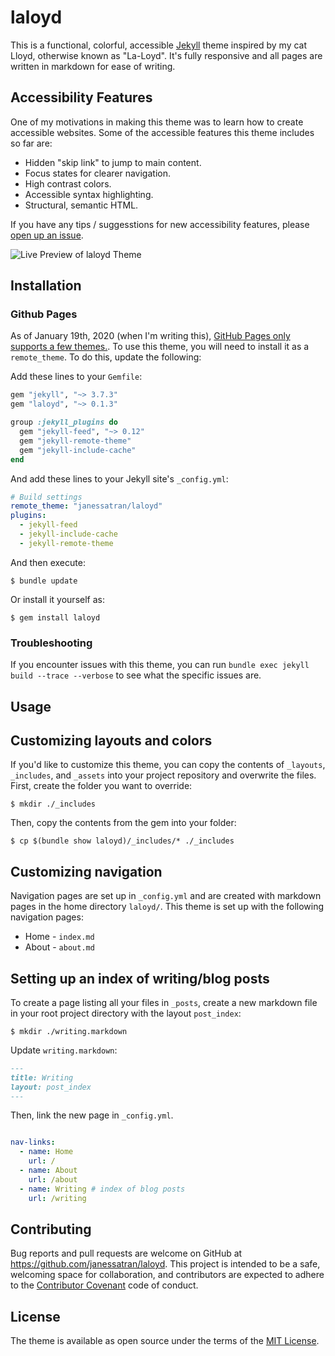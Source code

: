 # laloyd

This is a functional, colorful, accessible [Jekyll](https://jekyllrb.com/) theme inspired by my cat Lloyd, otherwise known as "La-Loyd". It's fully responsive and all pages are written in markdown for ease of writing.

## Accessibility Features
One of my motivations in making this theme was to learn how to create accessible websites. Some of the accessible features this theme includes so far are:
- Hidden "skip link" to jump to main content.
- Focus states for clearer navigation.
- High contrast colors.
- Accessible syntax highlighting.
- Structural, semantic HTML.

If you have any tips / suggesstions for new accessibility features, please [open up an issue](https://github.com/janessatran/laloyd/issues).

![Live Preview of laloyd Theme](http://g.recordit.co/AO01sfZnP0.gif)

## Installation

### Github Pages
As of January 19th, 2020 (when I'm writing this), [GitHub Pages only supports a few themes.](https://pages.github.com/themes/). To use this theme, you will need to install it as a `remote_theme`. To do this, update the following:


Add these lines to your `Gemfile`:

```ruby
gem "jekyll", "~> 3.7.3"
gem "laloyd", "~> 0.1.3"

group :jekyll_plugins do
  gem "jekyll-feed", "~> 0.12"
  gem "jekyll-remote-theme"
  gem "jekyll-include-cache"
end
```

And add these lines to your Jekyll site's `_config.yml`:

```yaml
# Build settings
remote_theme: "janessatran/laloyd"
plugins:
  - jekyll-feed
  - jekyll-include-cache
  - jekyll-remote-theme
```

And then execute:

    $ bundle update

Or install it yourself as:

    $ gem install laloyd


### Troubleshooting
If you encounter issues with this theme, you can run `bundle exec jekyll build --trace --verbose` to see what the specific issues are.

## Usage

## Customizing layouts and colors
If you'd like to customize this theme, you can copy the contents of `_layouts`, `_includes`, and `_assets` into your project repository and overwrite the files. First, create the folder you want to override:

    $ mkdir ./_includes

Then, copy the contents from the gem into your folder:

    $ cp $(bundle show laloyd)/_includes/* ./_includes

## Customizing navigation
Navigation pages are set up in `_config.yml` and are created with markdown pages in the home directory `laloyd/`. This theme is set up with the following navigation pages:
- Home - `index.md`
- About - `about.md`

## Setting up an index of writing/blog posts
To create a page listing all your files in `_posts`, create a new markdown file in your root project directory with the layout `post_index`:

    $ mkdir ./writing.markdown

Update `writing.markdown`:

```markdown
---
title: Writing
layout: post_index
---

```

Then, link the new page in `_config.yml`.

```yaml

nav-links:
  - name: Home
    url: /
  - name: About
    url: /about
  - name: Writing # index of blog posts
    url: /writing
```

## Contributing

Bug reports and pull requests are welcome on GitHub at https://github.com/janessatran/laloyd. This project is intended to be a safe, welcoming space for collaboration, and contributors are expected to adhere to the [Contributor Covenant](http://contributor-covenant.org) code of conduct.

## License

The theme is available as open source under the terms of the [MIT License](https://opensource.org/licenses/MIT).

